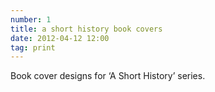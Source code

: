 ```yaml
---
number: 1
title: a short history book covers
date: 2012-04-12 12:00
tag: print
---
```


Book cover designs for ‘A Short History’ series.

